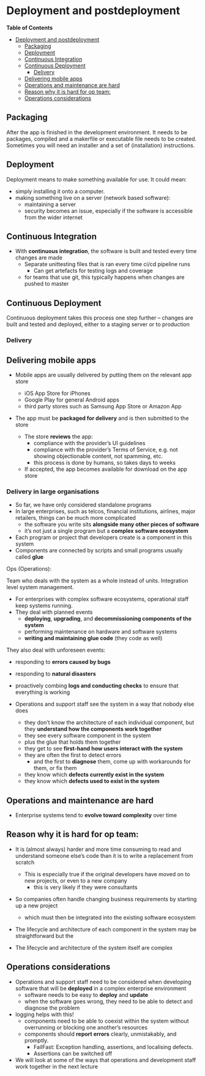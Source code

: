 # Deployment and postdeployment

<!-- markdown-toc start - Don't edit this section. Run M-x markdown-toc-refresh-toc -->
**Table of Contents**

- [Deployment and postdeployment](#deployment-and-postdeployment)
    - [Packaging](#packaging)
    - [Deployment](#deployment)
    - [Continuous Integration](#continuous-integration)
    - [Continuous Deployment](#continuous-deployment)
        - [Delivery](#delivery)
    - [Delivering mobile apps](#delivering-mobile-apps)
    - [Operations and maintenance are hard](#operations-and-maintenance-are-hard)
    - [Reason why it is hard for op team:](#reason-why-it-is-hard-for-op-team)
    - [Operations considerations](#operations-considerations)

<!-- markdown-toc end -->


## Packaging
After the app is finished in the development environment. It needs to be packages, compiled and a makerfile or executable file needs to be created. Sometimes you will need an installer and a set of (installation) instructions.

## Deployment
Deployment means to make something available for use. It could mean:
* simply installing it onto a computer.
* making something live on a server (network based software):
    * maintaining a server
    * security becomes an issue, especially if the software is accessible from the wider internet

## Continuous Integration
* With **continuous integration**, the software is built and tested every time changes are made
  * Separate unittesting files that is ran every time ci/cd pipeline runs
    * Can get artefacts for testing logs and coverage
  * for teams that use git, this typically happens when changes are pushed to master

## Continuous Deployment
Continuous deployment takes this process one step further
– changes are built and tested and deployed, either to a staging server or to production

### Delivery
## Delivering mobile apps
* Mobile apps are usually delivered by putting them on the relevant app store
    * iOS App Store for iPhones
    * Google Play for general Android apps
    * third party stores such as Samsung App Store or Amazon App

* The app must be **packaged for delivery** and is then submitted to the store
  * The store **reviews** the app:
    * compliance with the provider’s UI guidelines
    * compliance with the provider’s Terms of Service, e.g. not showing objectionable content, not spamming, etc.
    * this process is done by humans, so takes days to weeks
  * If accepted, the app becomes available for download on the app store

### Delivery in large organisations
* So far, we have only considered standalone programs
* In large enterprises, such as telcos, financial institutions, airlines, major retailers, things can be much more complicated
  * the software you write sits **alongside many other pieces of software**
  * it’s not just a single program but a **complex software ecosystem**
* Each program or project that developers create is a component in this system
* Components are connected by scripts and small programs usually called **glue**

Ops (Operations):

Team who deals with the system as a whole instead of units. Integration level system management.

* For enterprises with complex software ecosystems, operational staff keep systems running.
* They deal with planned events
  * **deploying**, **upgrading**, and **decommissioning components of the system**
  * performing maintenance on hardware and software systems
  * **writing and maintaining glue code** (they code as well)

They also deal with unforeseen events:
  * responding to **errors caused by bugs**
  * responding to **natural disasters**
  * proactively combing **logs and conducting checks** to ensure that everything is working

* Operations and support staff see the system in a way that nobody else does
  * they don’t know the architecture of each individual component, but they **understand how the components work together**
  * they see every software component in the system
  * plus the glue that holds them together
  * they get to see **first-hand how users interact with the system**
  * they are often the first to detect errors
      * and the first to **diagnose** them, come up with workarounds for them, or fix them
  * they know which **defects currently exist in the system**
  * they know which **defects used to exist in the system**

## Operations and maintenance are hard
* Enterprise systems tend to **evolve toward complexity** over time

Reason why it is hard for op team:
-------------------------------------------------------------------------------

* It is (almost always) harder and more time consuming to read and understand someone else’s code than it is to write a replacement from scratch
  * This is especially true if the original developers have moved on to new projects, or even to a new company
    * this is very likely if they were consultants

* So companies often handle changing business requirements by starting up a new project
  * which must then be integrated into the existing software ecosystem

* The lifecycle and architecture of each component in the system may be straightforward but the 
* The lifecycle and architecture of the system itself are complex

## Operations considerations
* Operations and support staff need to be considered when developing software that will be **deployed** in a complex enterprise environment
  * software needs to be easy to **deploy** and **update**
  * when the software goes wrong, they need to be able to detect and diagnose
the problem
* logging helps with this!
  * components need to be able to coexist within the system without overrunning or blocking one another’s resources
  * components should **report errors** clearly, unmistakably, and promptly. 
    * FailFast: Exception handling, assertions, and localising defects.
    * Assertions can be switched off
* We will look at some of the ways that operations and development staff work together in the next lecture
